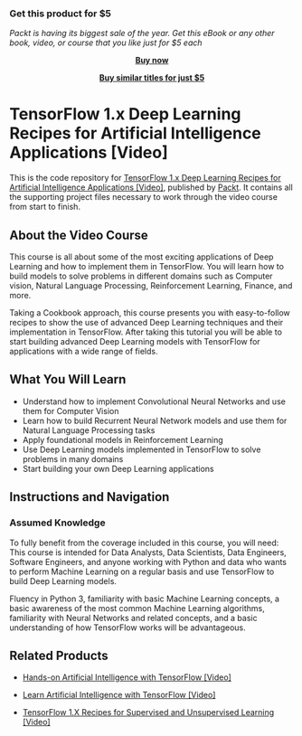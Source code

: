 
### Get this product for $5

<i>Packt is having its biggest sale of the year. Get this eBook or any other book, video, or course that you like just for $5 each</i>


<b><p align='center'>[Buy now](https://packt.link/9781788623209)</p></b>


<b><p align='center'>[Buy similar titles for just $5](https://subscription.packtpub.com/search)</p></b>


# TensorFlow 1.x Deep Learning Recipes for Artificial Intelligence Applications [Video]
This is the code repository for [TensorFlow 1.x Deep Learning Recipes for Artificial Intelligence Applications [Video]](https://www.packtpub.com/big-data-and-business-intelligence/tensorflow-1x-deep-learning-recipes-artificial-intelligence-appli?utm_source=github&utm_medium=repository&utm_campaign=9781788623209), published by [Packt](https://www.packtpub.com/?utm_source=github). It contains all the supporting project files necessary to work through the video course from start to finish.
## About the Video Course
This course is all about some of the most exciting applications of Deep Learning and how to implement them in TensorFlow. You will learn how to build models to solve problems in different domains such as Computer vision, Natural Language Processing, Reinforcement Learning, Finance, and more.

Taking a Cookbook approach, this course presents you with easy-to-follow recipes to show the use of advanced Deep Learning techniques and their implementation in TensorFlow. After taking this tutorial you will be able to start building advanced Deep Learning models with TensorFlow for applications with a wide range of fields.


<H2>What You Will Learn</H2>
<DIV class=book-info-will-learn-text>
<UL>
<LI>Understand how to implement Convolutional Neural Networks and use them for Computer Vision 
<LI>Learn how to build Recurrent Neural Network models and use them for Natural Language Processing tasks 
<LI>Apply foundational models in Reinforcement Learning 
<LI>Use Deep Learning models implemented in TensorFlow to solve problems in many domains 
<LI>Start building your own Deep Learning applications </LI></UL></DIV>

## Instructions and Navigation
### Assumed Knowledge
To fully benefit from the coverage included in this course, you will need:<br/>
This course is intended for Data Analysts, Data Scientists, Data Engineers, Software Engineers, and anyone working with Python and data who wants to perform Machine Learning on a regular basis and use TensorFlow to build Deep Learning models. 

Fluency in Python 3, familiarity with basic Machine Learning concepts, a basic awareness of the most common Machine Learning algorithms, familiarity with Neural Networks and related concepts, and a basic understanding of how TensorFlow works will be advantageous.

## Related Products
* [Hands-on Artificial Intelligence with TensorFlow [Video]](https://www.packtpub.com/big-data-and-business-intelligence/hands-artificial-intelligence-tensorflow-video?utm_source=github&utm_medium=repository&utm_campaign=9781789135091)

* [Learn Artificial Intelligence with TensorFlow [Video]](https://www.packtpub.com/big-data-and-business-intelligence/learn-artificial-intelligence-tensorflow-video?utm_source=github&utm_medium=repository&utm_campaign=9781788472463)

* [TensorFlow 1.X Recipes for Supervised and Unsupervised Learning [Video]](https://www.packtpub.com/big-data-and-business-intelligence/tensorflow-1x-recipes-supervised-and-unsupervised-learning-video?utm_source=github&utm_medium=repository&utm_campaign=9781788398756)

